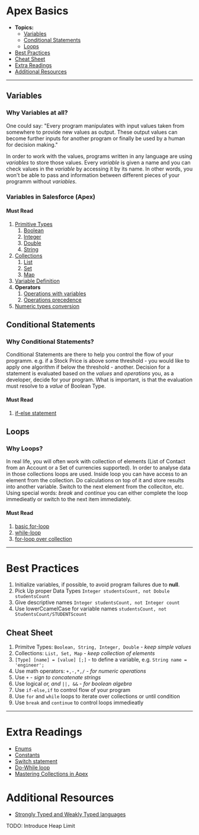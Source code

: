# Apex Basics
* **Topics:**
    * [Variables](variables)
    * [Conditional Statements](conditionalstatements)
    * [Loops](loops)
* [Best Practices](bestpractices)
* [Cheat Sheet](cheatsheet)
* [Extra Readings](extrareadings)
* [Additional Resources](additionalresources)

***
## Variables
### **Why Variables at all?**
One could say:
"Every program manipulates with input values taken from somewhere to provide new values as output.
These output values can become further inputs for another program or finally be used by a human for decision making."

In order to work with the values, programs written in any language are using *variables* to store those values. Every *variable* is given a name and you can check values in the *variable* by accessing it by its name.
In other words, you won't be able to pass and information between different pieces of your programm without *variables*.

### **Variables in Salesforce (Apex)**
#### **Must Read**
1. [Primitive Types](https://developer.salesforce.com/docs/atlas.en-us.apexcode.meta/apexcode/langCon_apex_primitives.htm)
    1. [Boolean](https://developer.salesforce.com/docs/atlas.en-us.apexref.meta/apexref/apex_methods_system_boolean.htm)
    1. [Integer](https://developer.salesforce.com/docs/atlas.en-us.apexref.meta/apexref/apex_methods_system_integer.htm#apex_methods_system_integer)
    1. [Double](https://developer.salesforce.com/docs/atlas.en-us.apexref.meta/apexref/apex_methods_system_double.htm)
    1. [String](https://developer.salesforce.com/docs/atlas.en-us.apexref.meta/apexref/apex_methods_system_string.htm#apex_methods_system_string)
1. [Collections](https://developer.salesforce.com/docs/atlas.en-us.apexcode.meta/apexcode/langCon_apex_collections.htm)
    1. [List](https://developer.salesforce.com/docs/atlas.en-us.236.0.apexref.meta/apexref/apex_methods_system_list.htm)
    1. [Set](https://developer.salesforce.com/docs/atlas.en-us.236.0.apexref.meta/apexref/apex_methods_system_set.htm)
    1. [Map](https://developer.salesforce.com/docs/atlas.en-us.236.0.apexref.meta/apexref/apex_methods_system_map.htm)
1. [Variable Definition](https://developer.salesforce.com/docs/atlas.en-us.apexcode.meta/apexcode/langCon_apex_variables.htm)
1. **Operators**
    1. [Operations with variables](https://developer.salesforce.com/docs/atlas.en-us.apexcode.meta/apexcode/langCon_apex_expressions_operators_understanding.htm)
    1. [Operations precedence](https://developer.salesforce.com/docs/atlas.en-us.apexcode.meta/apexcode/langCon_apex_expressions_operators_precedence.htm)
1. [Numeric types conversion](https://developer.salesforce.com/docs/atlas.en-us.apexcode.meta/apexcode/langCon_apex_rules_of_conversion.htm)

## Conditional Statements

### **Why Conditional Statements?**
Conditional Statements are there to help you control the flow of your programm.
e.g.
if a Stock Price is above some threshold - you would like to apply one algorithm
if below the threshold - another.
Decision for a statement is evaluated based on the *values* and *operations* you, as a developer, decide for your program.
What is important, is that the evaluation must resolve to a *value* of Boolean Type.
#### **Must Read**
1. [if-else statement](https://developer.salesforce.com/docs/atlas.en-us.apexcode.meta/apexcode/langCon_apex_if_else.htm)

## Loops

### **Why Loops?**
In real life, you will often work with collection of elements (List of Contact from an Account or a Set of currencies supported).
In order to analyse data in those collections loops are used.
Inside loop you can have access to an element from the collection. Do calculations on top of it and store results into another variable. Switch to the next element from the colleciton, etc.
Using special words: *break* and *continue* you can either complete the loop immedieatly or switch to the next item immediately.

#### **Must Read**
1. [basic for-loop](https://developer.salesforce.com/docs/atlas.en-us.apexcode.meta/apexcode/langCon_apex_loops_for.htm)
1. [while-loop](https://developer.salesforce.com/docs/atlas.en-us.apexcode.meta/apexcode/langCon_apex_loops_while.htm)
1. [for-loop over collection](https://developer.salesforce.com/docs/atlas.en-us.apexcode.meta/apexcode/langCon_apex_loops_for_lists.htm)

***

# Best Practices
1. Initialize variables, if possible, to avoid program failures due to **null**.
1. Pick Up proper Data Types
`Integer studentsCount, not Dobule studentsCount`
1. Give descriptive names
`Integer studentsCount, not Integer count`
1. Use lowerCcamelCase for variable names
`studentsCount, not StudentsCount/STUDENTScount`

## Cheat Sheet
1. Primitve Types: `Boolean, String, Integer, Double` - *keep simple values*
1. Collections: `List, Set, Map` - *keep collection of elements*
1. `[Type] [name] = [value] [;]` - to define a variable, e.g. `String name = 'engineer';`
1. Use math operators: `+,-,*,/` - *for numeric operations*
1. Use `+` - *sign to concatenate strings*
1. Use logical *or, and* `||, &&` - *for boolean algebra*
1. Use `if-else,if` to control flow of your program
1. Use `for` and `while` loops to iterate over collections or until condition
1. Use `break` and `continue` to control loops immedieatly

***

# Extra Readings
* [Enums](https://developer.salesforce.com/docs/atlas.en-us.apexcode.meta/apexcode/langCon_apex_enums.htm)
* [Constants](https://developer.salesforce.com/docs/atlas.en-us.apexcode.meta/apexcode/langCon_apex_constants.htm)
* [Switch statement](https://developer.salesforce.com/docs/atlas.en-us.apexcode.meta/apexcode/langCon_apex_switch.htm)
* [Do-While loop](https://developer.salesforce.com/docs/atlas.en-us.apexcode.meta/apexcode/langCon_apex_loops_do_while.htm)
* [Mastering Collections in Apex](https://developer.salesforce.com/blogs/2021/10/mastering-apex-collections)

# Additional Resources
* [Strongly Typed and Weakly Typed languages](https://stackoverflow.com/questions/2690544/what-is-the-difference-between-a-strongly-typed-language-and-a-statically-typed#:~:text=Strongly%20typed%20means%2C%20a%20variable,it%20into%20the%20int%20123%20.)


TODO: Introduce Heap Limit
